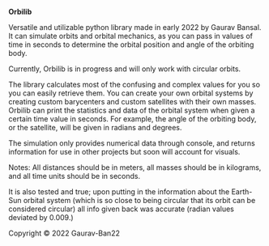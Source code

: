 **Orbilib**

Versatile and utilizable python library made in early 2022 by Gaurav Bansal.
It can simulate orbits and orbital mechanics, as you can pass in values of time in seconds to determine the orbital position and angle of the orbiting body.

Currently, Orbilib is in progress and will only work with circular orbits.

The library calculates most of the confusing and complex values for you so you can easily retrieve them.
You can create your own orbital systems by creating custom barycenters and custom satellites with their own masses.
Orbilib can print the statistics and data of the orbital system when given a certain time value in seconds. For example, the angle of the orbiting body, or the satellite, will be given in radians and degrees.

The simulation only provides numerical data through console, and returns information for use in other projects but soon will account for visuals.

Notes: All distances should be in meters, all masses should be in kilograms, and all time units should be in seconds.

It is also tested and true; upon putting in the information about the Earth-Sun orbital system (which is so close to being circular that its orbit can be considered circular) all info given back was accurate (radian values deviated by 0.009.)

Copyright © 2022 Gaurav-Ban22

